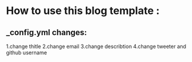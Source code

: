 # How to use this blog template :
## _config.yml changes:
1.change thitle
2.change email
3.change describtion
4.change tweeter and github username
